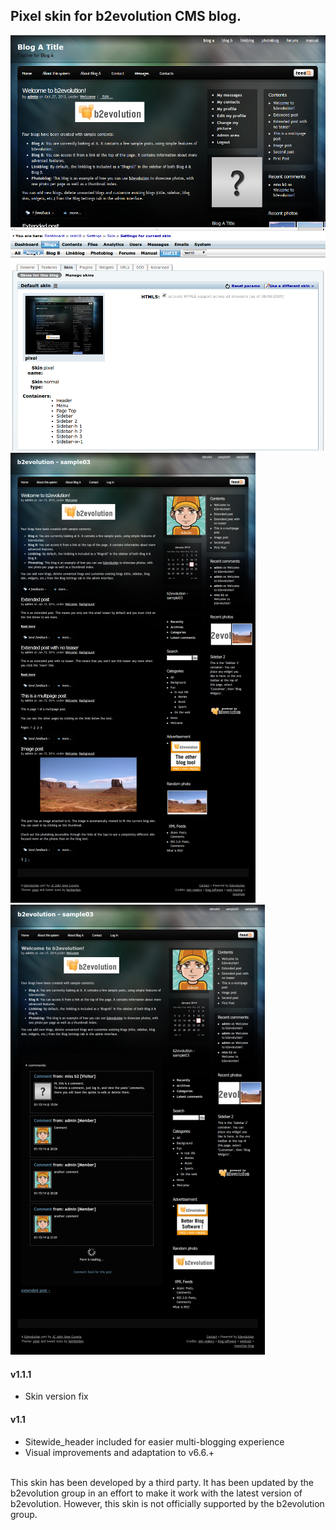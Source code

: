 ## Pixel skin for b2evolution CMS blog.

<img src="skinshot-01.png"><br/>
<img src="skinshot-02.png"><br/>
<img src="skinshot-03.png"><br/>
<img src="skinshot-04.png"><br/>

<h4>v1.1.1</h4>	
<ul>
	<li>Skin version fix</li>
</ul>

<h4>v1.1</h4>	
<ul>
	<li>Sitewide_header included for easier multi-blogging experience</li>
    <li>Visual improvements and adaptation to v6.6.+</li>
</ul>

<br/>
This skin has been developed by a third party. It has been updated by the b2evolution group in an effort to make it work with the latest version of b2evolution. However, this skin is not officially supported by the b2evolution group.

